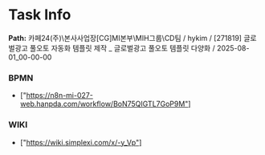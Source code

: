 # Task Info

**Path:** 카페24(주)\본사사업장\[CG]MI본부\MIH그룹\CD팀 / hykim / [271819] 글로벌광고 풀오토 자동화 템플릿 제작 _ 글로벌광고 풀오토 템플릿 다양화 / 2025-08-01_00-00-00

### BPMN
- ["https://n8n-mi-027-web.hanpda.com/workflow/BoN75QIGTL7GoP9M"]

### WIKI
- ["https://wiki.simplexi.com/x/-y_Vp"]

